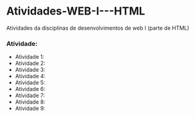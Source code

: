 # Atividades-WEB-I---HTML
Atividades da disciplinas de desenvolvimentos de web I (parte de HTML)

### Atividade:
- Atividade 1: 
- Atividade 2:
- Atividade 3: 
- Atividade 4: 
- Atividade 5: 
- Atividade 6: 
- Atividade 7: 
- Atividade 8: 
- Atividade 9: 
  
  
